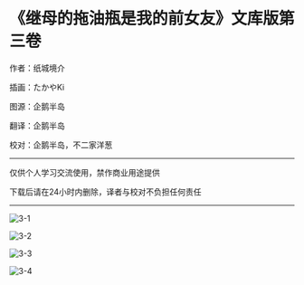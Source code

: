 # 《继母的拖油瓶是我的前女友》文库版第三卷

作者：纸城境介

插画：たかやKi

图源：企鹅半岛

翻译：企鹅半岛

校对：企鹅半岛，不二家洋葱

---


 仅供个人学习交流使用，禁作商业用途提供

 下载后请在24小时内删除，译者与校对不负担任何责任

---

![3-1](https://i.ibb.co/Q67GNqm/1.jpg)

![3-2](https://i.ibb.co/hHHtQzy/2.jpg)

![3-3](https://i.ibb.co/przZ33Y/3.jpg)

![3-4](https://i.ibb.co/D7CtHhh/4.jpg)